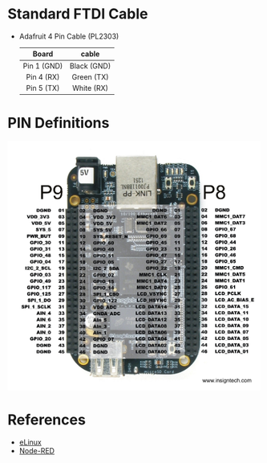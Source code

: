 

Standard FTDI Cable 
===================

- Adafruit 4 Pin Cable (PL2303)

  | **Board**    |  **cable**  |
  |:------------:|:-----------:|
  | Pin 1 (GND)  | Black (GND) |
  | Pin 4 (RX)   | Green (TX)  |
  | Pin 5 (TX)   | White (RX)  |


PIN Definitions
======
![PIN]

References    
==========

- [eLinux]
- [Node-RED]



[eLinux]: https://elinux.org/Beagleboard:BeagleBoneBlack
[Node-RED]: https://nodered.org/docs/hardware/beagleboneblack
[PIN]: /ti/BeagleboneBlack/bbb_pins.png


